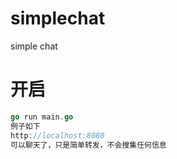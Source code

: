 # simplechat
simple chat 
# 开启
```go
go run main.go 
例子如下
http://localhost:8080
可以聊天了，只是简单转发，不会搜集任何信息

```

